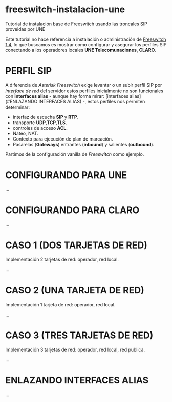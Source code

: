 freeswitch-instalacion-une
==========================

Tutorial de instalación base de Freeswitch usando las troncales SIP proveidas por UNE

Este tutorial no hace referencia a instalación o administración de
[Freeswitch 1.4](https://confluence.freeswitch.org/display/FREESWITCH/Installation),
lo que buscamos es mostrar como configurar y asegurar los perfiles
SIP conectando a los operadores locales **UNE Telecomunaciones**, **CLARO**.

# PERFIL SIP

A diferencia de *Asterisk* *Freeswitch* exige levantar o un subir perfil
SIP por *interface de red* del servidor estos perfiles inicialmente no son
funcionales con **interfaces alias** - aunque hay forma mirar: [interfaces
alias](#ENLAZANDO INTERFACES ALIAS) -, estos perfiles nos permiten
determinar:

  * interfaz de escucha **SIP** y **RTP**.
  * transporte **UDP,TCP,TLS**.
  * controles de acceso **ACL**.
  * Nateo, NAT.
  * Contexto para ejecución de plan de marcación.
  * Pasarelas (**Gateways**) entrantes (**inbound**) y salientes (**outbound**).

Partimos de la configuración vanilla de *Freeswitch* como ejemplo.


# CONFIGURANDO PARA UNE

...

# CONFIGURANDO PARA CLARO

...

# CASO 1 (DOS TARJETAS DE RED)

Implementación 2 tarjetas de red: operador, red local.

...

# CASO 2 (UNA TARJETA DE RED)

Implementación 1 tarjeta de red: operador, red local.

...

# CASO 3 (TRES TARJETAS DE RED)

Implementación 3 tarjetas de red: operador, red local, red publica.

...

# ENLAZANDO INTERFACES ALIAS

...
